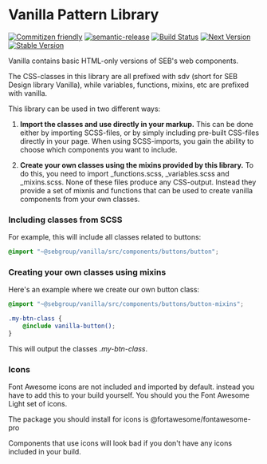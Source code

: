 # Vanilla Pattern Library

[![Commitizen friendly](https://img.shields.io/badge/commitizen-friendly-brightgreen.svg)](http://commitizen.github.io/cz-cli/)
[![semantic-release](https://img.shields.io/badge/%20%20%F0%9F%93%A6%F0%9F%9A%80-semantic--release-e10079.svg)](https://github.com/semantic-release/semantic-release)
[![Build Status](https://travis-ci.com/sebgroup/vanilla-pattern-library.svg?branch=dev)](https://travis-ci.com/sebgroup/vanilla-pattern-library)
[![Next Version](https://img.shields.io/npm/v/@sebgroup/vanilla/next.svg)](https://www.npmjs.com/package/@sebgroup/vanilla)
[![Stable Version](https://img.shields.io/npm/v/@sebgroup/vanilla/latest.svg)](https://www.npmjs.com/package/@sebgroup/vanilla)

Vanilla contains basic HTML-only versions of SEB's web components.

The CSS-classes in this library are all prefixed with sdv (short for SEB Design library Vanilla), while variables, functions, mixins, etc are prefixed with vanilla.

This library can be used in two different ways:
1. **Import the classes and use directly in your markup.** This can be done either by importing SCSS-files, or by simply including pre-built CSS-files directly in your page. When using SCSS-imports, you gain the ability to choose which components you want to include.

2. **Create your own classes using the mixins provided by this library.** To do this, you need to import _functions.scss, _variables.scss and _mixins.scss. None of these files produce any CSS-output. Instead they provide a set of mixnis and functions that can be used to create vanilla components from your own classes.

### Including classes from SCSS
For example, this will include all classes related to buttons:
```scss
@import "~@sebgroup/vanilla/src/components/buttons/button";
```

### Creating your own classes using mixins
Here's an example where we create our own button class:
```scss
@import "~@sebgroup/vanilla/src/components/buttons/button-mixins";

.my-btn-class {
    @include vanilla-button();
}
```
This will output the classes <i>.my-btn-class</i>.

### Icons
Font Awesome icons are not included and imported by default. instead you have to add this to your build yourself. You should you the Font Awesome Light set of icons.

The package you should install for icons is @fortawesome/fontawesome-pro

Components that use icons will look bad if you don't have any icons included in your build.
